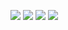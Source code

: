 ![](https://github.com/portadesx/portadesx-screenshots/raw/main/24.04/lxde/desktop.jpg)
![](https://github.com/portadesx/portadesx-screenshots/raw/main/24.04/lxde/app1.jpg)
![](https://github.com/portadesx/portadesx-screenshots/raw/main/24.04/lxde/vnc.jpg)
![](https://github.com/portadesx/portadesx-screenshots/raw/main/24.04/lxde/warning.jpg)

